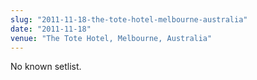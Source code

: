 ```yaml
---
slug: "2011-11-18-the-tote-hotel-melbourne-australia"
date: "2011-11-18"
venue: "The Tote Hotel, Melbourne, Australia"
---
```


No known setlist.
